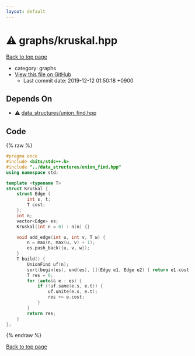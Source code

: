 ```yaml
---
layout: default
---
```


<!-- mathjax config similar to math.stackexchange -->
<script type="text/javascript" async
  src="https://cdnjs.cloudflare.com/ajax/libs/mathjax/2.7.5/MathJax.js?config=TeX-MML-AM_CHTML">
</script>
<script type="text/x-mathjax-config">
  MathJax.Hub.Config({
    TeX: { equationNumbers: { autoNumber: "AMS" }},
    tex2jax: {
      inlineMath: [ ['$','$'] ],
      processEscapes: true
    },
    "HTML-CSS": { matchFontHeight: false },
    displayAlign: "left",
    displayIndent: "2em"
  });
</script>

<script type="text/javascript" src="https://cdnjs.cloudflare.com/ajax/libs/jquery/3.4.1/jquery.min.js"></script>
<script src="https://cdn.jsdelivr.net/npm/jquery-balloon-js@1.1.2/jquery.balloon.min.js" integrity="sha256-ZEYs9VrgAeNuPvs15E39OsyOJaIkXEEt10fzxJ20+2I=" crossorigin="anonymous"></script>
<script type="text/javascript" src="../../assets/js/copy-button.js"></script>
<link rel="stylesheet" href="../../assets/css/copy-button.css" />


# :warning: graphs/kruskal.hpp
<a href="../../index.html">Back to top page</a>

* category: graphs
* <a href="{{ site.github.repository_url }}/blob/master/graphs/kruskal.hpp">View this file on GitHub</a>
    - Last commit date: 2019-12-12 01:50:18 +0900




## Depends On
* :warning: <a href="../data_structures/union_find.hpp.html">data_structures/union_find.hpp</a>


## Code
{% raw %}
```cpp
#pragma once
#include <bits/stdc++.h>
#include "../data_structures/union_find.hpp"
using namespace std;

template <typename T>
struct Kruskal {
    struct Edge {
        int s, t;
        T cost;
    };
    int n;
    vector<Edge> es;
    Kruskal(int n = 0) : n(n) {}

    void add_edge(int u, int v, T w) {
        n = max(n, max(u, v) + 1);
        es.push_back({u, v, w});
    }
    T build() {
        UnionFind uf(n);
        sort(begin(es), end(es), [](Edge e1, Edge e2) { return e1.cost < e2.cost; });
        T res = 0;
        for (auto&& e : es) {
            if (!uf.same(e.s, e.t)) {
                uf.unite(e.s, e.t);
                res += e.cost;
            }
        }
        return res;
    }
};
```
{% endraw %}

<a href="../../index.html">Back to top page</a>

